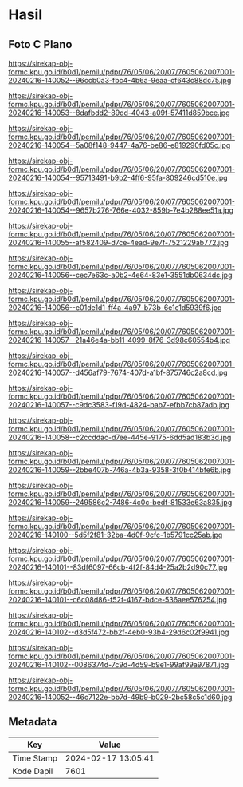# Hasil

## Foto C Plano

https://sirekap-obj-formc.kpu.go.id/b0d1/pemilu/pdpr/76/05/06/20/07/7605062007001-20240216-140052--96ccb0a3-fbc4-4b6a-9eaa-cf643c88dc75.jpg

https://sirekap-obj-formc.kpu.go.id/b0d1/pemilu/pdpr/76/05/06/20/07/7605062007001-20240216-140053--8dafbdd2-89dd-4043-a09f-57411d859bce.jpg

https://sirekap-obj-formc.kpu.go.id/b0d1/pemilu/pdpr/76/05/06/20/07/7605062007001-20240216-140054--5a08f148-9447-4a76-be86-e819290fd05c.jpg

https://sirekap-obj-formc.kpu.go.id/b0d1/pemilu/pdpr/76/05/06/20/07/7605062007001-20240216-140054--95713491-b9b2-4ff6-95fa-809246cd510e.jpg

https://sirekap-obj-formc.kpu.go.id/b0d1/pemilu/pdpr/76/05/06/20/07/7605062007001-20240216-140054--9657b276-766e-4032-859b-7e4b288ee51a.jpg

https://sirekap-obj-formc.kpu.go.id/b0d1/pemilu/pdpr/76/05/06/20/07/7605062007001-20240216-140055--af582409-d7ce-4ead-9e7f-7521229ab772.jpg

https://sirekap-obj-formc.kpu.go.id/b0d1/pemilu/pdpr/76/05/06/20/07/7605062007001-20240216-140056--cec7e63c-a0b2-4e64-83e1-3551db0634dc.jpg

https://sirekap-obj-formc.kpu.go.id/b0d1/pemilu/pdpr/76/05/06/20/07/7605062007001-20240216-140056--e01de1d1-ff4a-4a97-b73b-6e1c1d5939f6.jpg

https://sirekap-obj-formc.kpu.go.id/b0d1/pemilu/pdpr/76/05/06/20/07/7605062007001-20240216-140057--21a46e4a-bb11-4099-8f76-3d98c60554b4.jpg

https://sirekap-obj-formc.kpu.go.id/b0d1/pemilu/pdpr/76/05/06/20/07/7605062007001-20240216-140057--d456af79-7674-407d-a1bf-875746c2a8cd.jpg

https://sirekap-obj-formc.kpu.go.id/b0d1/pemilu/pdpr/76/05/06/20/07/7605062007001-20240216-140057--c9dc3583-f19d-4824-bab7-efbb7cb87adb.jpg

https://sirekap-obj-formc.kpu.go.id/b0d1/pemilu/pdpr/76/05/06/20/07/7605062007001-20240216-140058--c2ccddac-d7ee-445e-9175-6dd5ad183b3d.jpg

https://sirekap-obj-formc.kpu.go.id/b0d1/pemilu/pdpr/76/05/06/20/07/7605062007001-20240216-140059--2bbe407b-746a-4b3a-9358-3f0b414bfe6b.jpg

https://sirekap-obj-formc.kpu.go.id/b0d1/pemilu/pdpr/76/05/06/20/07/7605062007001-20240216-140059--249586c2-7486-4c0c-bedf-81533e63a835.jpg

https://sirekap-obj-formc.kpu.go.id/b0d1/pemilu/pdpr/76/05/06/20/07/7605062007001-20240216-140100--5d5f2f81-32ba-4d0f-9cfc-1b5791cc25ab.jpg

https://sirekap-obj-formc.kpu.go.id/b0d1/pemilu/pdpr/76/05/06/20/07/7605062007001-20240216-140101--83df6097-66cb-4f2f-84d4-25a2b2d90c77.jpg

https://sirekap-obj-formc.kpu.go.id/b0d1/pemilu/pdpr/76/05/06/20/07/7605062007001-20240216-140101--c6c08d86-f52f-4167-bdce-536aee576254.jpg

https://sirekap-obj-formc.kpu.go.id/b0d1/pemilu/pdpr/76/05/06/20/07/7605062007001-20240216-140102--d3d5f472-bb2f-4eb0-93b4-29d6c02f9941.jpg

https://sirekap-obj-formc.kpu.go.id/b0d1/pemilu/pdpr/76/05/06/20/07/7605062007001-20240216-140102--0086374d-7c9d-4d59-b9e1-99af99a97871.jpg

https://sirekap-obj-formc.kpu.go.id/b0d1/pemilu/pdpr/76/05/06/20/07/7605062007001-20240216-140052--46c7122e-bb7d-49b9-b029-2bc58c5c1d60.jpg


## Metadata

| Key        | Value               |
| ---------- | ------------------- |
| Time Stamp | 2024-02-17 13:05:41 |
| Kode Dapil | 7601                |



